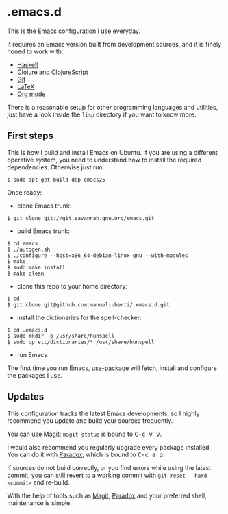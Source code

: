 # .emacs.d

This is the Emacs configuration I use everyday.

It requires an Emacs version built from development sources, and it is finely
honed to work with:

- [Haskell](https://github.com/commercialhaskell/intero)
- [Clojure and ClojureScript](https://github.com/clojure-emacs/cider)
- [Git](https://magit.vc/)
- [LaTeX](https://www.gnu.org/software/auctex/)
- [Org mode](https://orgmode.org/)

There is a reasonable setup for other programming languages and utilities, just
have a look inside the `lisp` directory if you want to know more.

## First steps

This is how I build and install Emacs on Ubuntu. If you are using a different
operative system, you need to understand how to install the required
dependencies. Otherwise just run:
```console
$ sudo apt-get build-dep emacs25
```
Once ready:

- clone Emacs trunk:
```console
$ git clone git://git.savannah.gnu.org/emacs.git
```
- build Emacs trunk:
```console
$ cd emacs
$ ./autogen.sh
$ ./configure --host=x86_64-debian-linux-gnu --with-modules
$ make
$ sudo make install
$ make clean
```
- clone this repo to your home directory:
```console
$ cd
$ git clone git@github.com:manuel-uberti/.emacs.d.git
```
- install the dictionaries for the spell-checker:
```console
$ cd .emacs.d
$ sudo mkdir -p /usr/share/hunspell
$ sudo cp etc/dictionaries/* /usr/share/hunspell
```
- run Emacs

The first time you run Emacs,
[use-package](https://github.com/jwiegley/use-package) will fetch, install and
configure the packages I use.

## Updates
This configuration tracks the latest Emacs developments, so I highly recommend
you update and build your sources frequently.

You can use [Magit](https://github.com/magit/magit); `magit-status` is bound
to <kbd>C-c v v</kbd>.

I would also recommend you regularly upgrade every package installed. You can do
it with [Paradox](https://github.com/Bruce-Connor/paradox), which is bound to
<kbd>C-c a p</kbd>.

If sources do not build correctly, or you find errors while using the latest
commit, you can still revert to a working commit with `git reset --hard
<commit>` and re-build.

With the help of tools such as [Magit](https://github.com/magit/magit),
[Paradox](https://github.com/Bruce-Connor/paradox) and your preferred shell,
maintenance is simple.
